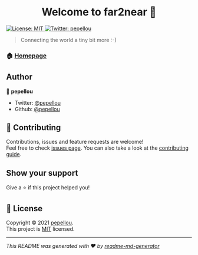 <h1 align="center">Welcome to far2near 👋</h1>
<p>
  <a href="https://www.mit.edu/~amini/LICENSE.md" target="_blank">
    <img alt="License: MIT" src="https://img.shields.io/badge/License-MIT-yellow.svg" />
  </a>
  <a href="https://twitter.com/pepellou" target="_blank">
    <img alt="Twitter: pepellou" src="https://img.shields.io/twitter/follow/pepellou.svg?style=social" />
  </a>
</p>

> Connecting the world a tiny bit more :-)

### 🏠 [Homepage](http://far2near.org/)

## Author

👤 **pepellou**

* Twitter: [@pepellou](https://twitter.com/pepellou)
* Github: [@pepellou](https://github.com/pepellou)

## 🤝 Contributing

Contributions, issues and feature requests are welcome!<br />Feel free to check [issues page](https://github.com/pepellou/far2near/issues). You can also take a look at the [contributing guide](CONTRIBUTING.md).

## Show your support

Give a ⭐️ if this project helped you!

## 📝 License

Copyright © 2021 [pepellou](https://github.com/pepellou).<br />
This project is [MIT](https://www.mit.edu/~amini/LICENSE.md) licensed.

***
_This README was generated with ❤️ by [readme-md-generator](https://github.com/kefranabg/readme-md-generator)_
